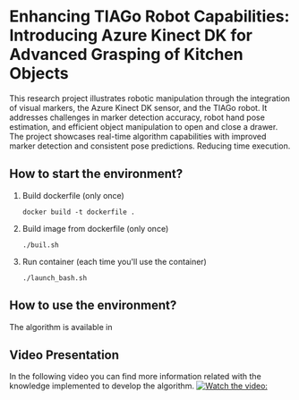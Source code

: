 # Enhancing TIAGo Robot Capabilities: Introducing Azure Kinect DK for Advanced Grasping of Kitchen Objects
This research project illustrates robotic manipulation through the integration of visual markers, the Azure Kinect DK sensor, and the TIAGo robot. It addresses challenges in marker detection accuracy, robot hand pose estimation, and efficient object manipulation to open and close a drawer. The project showcases real-time algorithm capabilities with improved marker detection and consistent pose predictions. Reducing time execution.

## How to start the environment? ##
1. Build dockerfile (only once)
   ```
   docker build -t dockerfile .
   ```
2. Build image from dockerfile (only once)
   ```
   ./buil.sh
   ```
3. Run container (each time you'll use the container)
   ```
   ./launch_bash.sh
   ```

## How to use the environment? ##
The algorithm is available in 

## Video Presentation ##
In the following video you can find more information related with the knowledge implemented to develop the algorithm.
[![Watch the video: ](https://img.youtube.com/vi/yUcmC3FrjIs/0.jpg)](https://www.youtube.com/watch?v=yUcmC3FrjIs)
